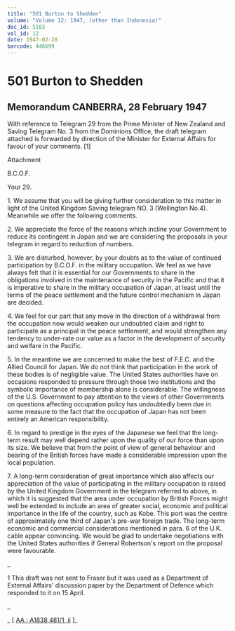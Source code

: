 ```yaml
---
title: "501 Burton to Shedden"
volume: "Volume 12: 1947, (other than Indonesia)"
doc_id: 5183
vol_id: 12
date: 1947-02-28
barcode: 446699
---
```


# 501 Burton to Shedden

## Memorandum CANBERRA, 28 February 1947

With reference to Telegram 29 from the Prime Minister of New Zealand and Saving Telegram No. 3 from the Dominions Office, the draft telegram attached is forwarded by direction of the Minister for External Affairs for favour of your comments. [1]

Attachment

B.C.O.F.

Your 29.

1\. We assume that you will be giving further consideration to this matter in light of the United Kingdom Saving telegram NO. 3 (Wellington No.4). Meanwhile we offer the following comments.

2\. We appreciate the force of the reasons which incline your Government to reduce its contingent in Japan and we are considering the proposals in your telegram in regard to reduction of numbers.

3\. We are disturbed, however, by your doubts as to the value of continued participation by B.C.O.F. in the military occupation. We feel as we have always felt that it is essential for our Governments to share in the obligations involved in the maintenance of security in the Pacific and that it is imperative to share in the military occupation of Japan, at least until the terms of the peace settlement and the future control mechanism in Japan are decided.

4\. We feel for our part that any move in the direction of a withdrawal from the occupation now would weaken our undoubted claim and right to participate as a principal in the peace settlement, and would strengthen any tendency to under-rate our value as a factor in the development of security and welfare in the Pacific.

5\. In the meantime we are concerned to make the best of F.E.C. and the Allied Council for Japan. We do not think that participation in the work of these bodies is of negligible value. The United States authorities have on occasions responded to pressure through those two institutions and the symbolic importance of membership alone is considerable. The willingness of the U.S. Government to pay attention to the views of other Governments on questions affecting occupation policy has undoubtedly been due in some measure to the fact that the occupation of Japan has not been entirely an American responsibility.

6\. In regard to prestige in the eyes of the Japanese we feel that the long-term result may well depend rather upon the quality of our force than upon its size. We believe that from the point of view of general behaviour and bearing of the British forces have made a considerable impression upon the local population.

7\. A long-term consideration of great importance which also affects our appreciation of the value of participating in the military occupation is raised by the United Kingdom Government in the telegram referred to above, in which it is suggested that the area under occupation by British Forces might well be extended to include an area of greater social, economic and political importance in the life of the country, such as Kobe. This port was the centre of approximately one third of Japan's pre-war foreign trade. The long-term economic and commercial considerations mentioned in para. 6 of the U.K. cable appear convincing. We would be glad to undertake negotiations with the United States authorities if General Robertson's report on the proposal were favourable.

_

1 This draft was not sent to Fraser but it was used as a Department of External Affairs' discussion paper by the Department of Defence which responded to it on 15 April.

_

_ [ [AA : A1838,481/1, ii](http://www.naa.gov.au/cgi-bin/Search?O=I&Number=446699) ]_
